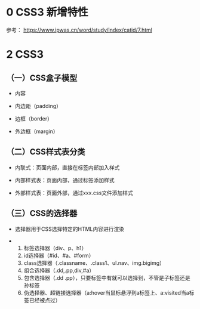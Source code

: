 # 0 CSS3 新增特性



参考： https://www.ipwas.cn/word/study/index/catid/7.html





# 2 CSS3



## （一）CSS盒子模型



- 内容



- 内边距（padding）



- 边框（border）



- 外边框（margin）





## （二）CSS样式表分类



- 内联式：页面内部，直接在标签内部加入样式



- 内部样式表：页面内部，通过<style></style>标签添加样式



- 外部样式表：页面外部，通过xxx.css文件添加样式





## （三）CSS的选择器



- 选择器用于CSS选择特定的HTML内容进行渲染

- 1. 标签选择器（div、p、h1）
  2. id选择器（#id、#a、#form）
  3. class选择器（.classname、.class1、ul.nav、img.bigimg）
  4. 组合选择器（.dd,.pp,div,#a）
  5. 包含选择器（.dd .pp），只要标签中有就可以选择到，不管是子标签还是孙标签
  6. 伪选择器、超链接选择器（a:hover当鼠标悬浮到a标签上、a:visited当a标签已经被点过）